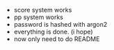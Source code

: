 * score system works
* pp system works
* password is hashed with argon2
* everything is done. (i hope)
* now only need to do README
